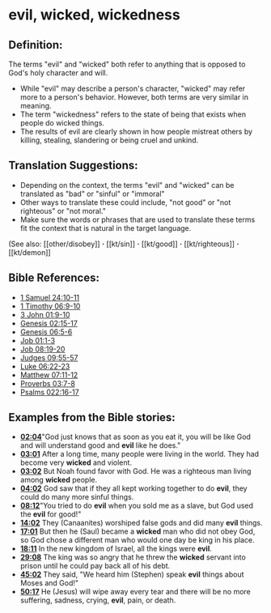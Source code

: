 # evil, wicked, wickedness #

## Definition: ##

The terms "evil" and "wicked" both refer to anything that is opposed to God's holy character and will.

* While "evil" may describe a person's character, "wicked" may refer more to a person's behavior. However, both terms are very similar in meaning.
* The term "wickedness" refers to the state of being that exists when people do wicked things.
* The results of evil are clearly shown in how people mistreat others by killing, stealing, slandering or being cruel and unkind.

## Translation Suggestions: ##

* Depending on the context, the terms "evil" and "wicked" can be translated as "bad" or "sinful" or "immoral"
* Other ways to translate these could include, "not good" or "not righteous" or "not moral."
* Make sure the words or phrases that are used to translate these terms fit the context that is natural in the target language.

(See also: [[other/disobey]] **·** [[kt/sin]] **·** [[kt/good]] **·** [[kt/righteous]] **·** [[kt/demon]]

## Bible References: ##

* [1 Samuel 24:10-11](en/tn/1sa/help/24/10)
* [1 Timothy 06:9-10](en/tn/1ti/help/06/09)
* [3 John 01:9-10](en/tn/3jn/help/01/09)
* [Genesis 02:15-17](en/tn/gen/help/02/15)
* [Genesis 06:5-6](en/tn/gen/help/06/05)
* [Job 01:1-3](en/tn/job/help/01/01)
* [Job 08:19-20](en/tn/job/help/08/19)
* [Judges 09:55-57](en/tn/jdg/help/09/55)
* [Luke 06:22-23](en/tn/luk/help/06/22)
* [Matthew 07:11-12](en/tn/mat/help/07/11)
* [Proverbs 03:7-8](en/tn/pro/help/03/07)
* [Psalms 022:16-17](en/tn/psa/help/22/16)

## Examples from the Bible stories: ##

* __[02:04](en/tn/obs/help/02/04)__"God just knows that as soon as you eat it, you will be like God and will understand good and __evil__  like he does."
* __[03:01](en/tn/obs/help/03/01)__ After a long time, many people were living in the world. They had become very __wicked__  and violent.
* __[03:02](en/tn/obs/help/03/02)__ But Noah found favor with God. He was a righteous man living among __wicked__  people.
* __[04:02](en/tn/obs/help/04/02)__ God saw that if they all kept working together to do __evil__, they could do many more sinful things.
* __[08:12](en/tn/obs/help/08/12)__"You tried to do __evil__  when you sold me as a slave, but God used the __evil__  for good!"
* __[14:02](en/tn/obs/help/14/02)__ They (Canaanites) worshiped false gods and did many __evil__  things.
* __[17:01](en/tn/obs/help/17/01)__ But then he (Saul) became a __wicked__  man who did not obey God, so God chose a different man who would one day be king in his place.
* __[18:11](en/tn/obs/help/18/11)__ In the new kingdom of Israel, all the kings were __evil__.
* __[29:08](en/tn/obs/help/29/08)__ The king was so angry that he threw the __wicked__  servant into prison until he could pay back all of his debt.
* __[45:02](en/tn/obs/help/45/02)__ They said, "We heard him (Stephen) speak __evil__  things about Moses and God!"
* __[50:17](en/tn/obs/help/50/17)__ He (Jesus) will wipe away every tear and there will be no more suffering, sadness, crying, __evil__, pain, or death.